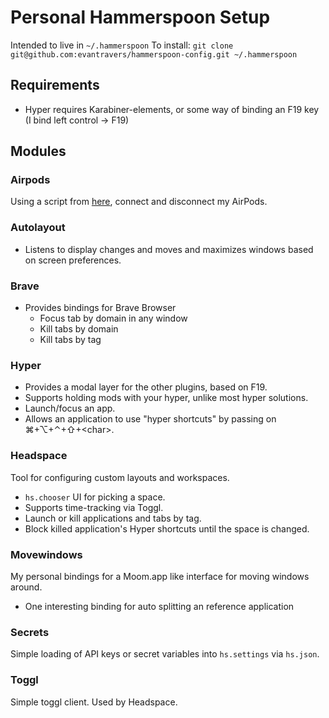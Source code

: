 # Personal Hammerspoon Setup

Intended to live in `~/.hammerspoon`
To install: `git clone git@github.com:evantravers/hammerspoon-config.git ~/.hammerspoon`

## Requirements

- Hyper requires Karabiner-elements, or some way of binding an F19 key (I bind
  left control -> F19)

## Modules

### Airpods

Using a script from
[here](https://gist.githubusercontent.com/daGrevis/79b27b9c156ba828ad52976a118b29e0/raw/0e77383f4eb9301527caac3f0b71350e9499210b/init.lua),
connect and disconnect my AirPods.

### Autolayout

- Listens to display changes and moves and maximizes windows based on screen
  preferences.

### Brave

- Provides bindings for Brave Browser
    - Focus tab by domain in any window
    - Kill tabs by domain
    - Kill tabs by tag

### Hyper

- Provides a modal layer for the other plugins, based on F19.
- Supports holding mods with your hyper, unlike most hyper solutions.
- Launch/focus an app.
- Allows an application to use "hyper shortcuts" by passing on
  ⌘+⌥+⌃+⇧+&lt;char&gt;.

### Headspace

Tool for configuring custom layouts and workspaces.

- `hs.chooser` UI for picking a space.
- Supports time-tracking via Toggl.
- Launch or kill applications and tabs by tag.
- Block killed application's Hyper shortcuts until the space is changed.

### Movewindows

My personal bindings for a Moom.app like interface for moving windows around.

- One interesting binding for auto splitting an reference application

### Secrets

Simple loading of API keys or secret variables into `hs.settings` via
`hs.json`.

### Toggl

Simple toggl client. Used by Headspace.
